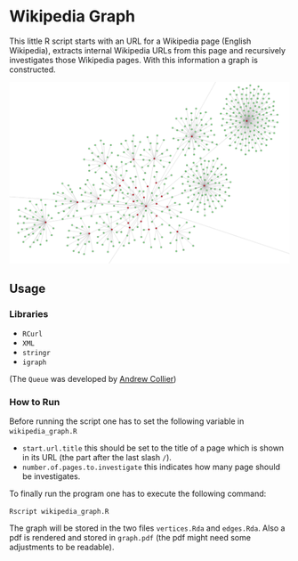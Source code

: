 # Wikipedia Graph

This little R script starts with an URL for a Wikipedia page (English Wikipedia), extracts internal Wikipedia URLs from this page and recursively investigates those Wikipedia pages. With this information a graph is constructed.

![example graph](https://raw.githubusercontent.com/k0nze/wikipedia_graph/master/graph_example.png "example graph")

## Usage
### Libraries

 * `RCurl`
 * `XML`
 * `stringr`
 * `igraph`

 (The `Queue` was developed by [Andrew Collier](http://www.exegetic.biz/blog/2013/11/implementing-a-queue-as-a-reference-class/))

### How to Run

Before running the script one has to set the following variable in `wikipedia_graph.R`

 * `start.url.title` this should be set to the title of a page which is shown in its URL (the part after the last slash `/`).
 * `number.of.pages.to.investigate` this indicates how many page should be investigates.

To finally run the program one has to execute the following command:

`Rscript wikipedia_graph.R`

The graph will be stored in the two files `vertices.Rda` and `edges.Rda`. Also a pdf is rendered and stored in `graph.pdf` (the pdf might need some adjustments to be readable).
